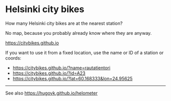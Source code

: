 # Helsinki city bikes

How many Helsinki city bikes are at the nearest station?

No map, because you probably already know where they are anyway.

https://citybikes.github.io

If you want to use it from a fixed location, use the name or ID of a station or coords:

 * https://citybikes.github.io/?name=rautatientori
 * https://citybikes.github.io/?id=A23
 * https://citybikes.github.io/?lat=60.168333&lon=24.95625

---

See also https://hugovk.github.io/helometer
